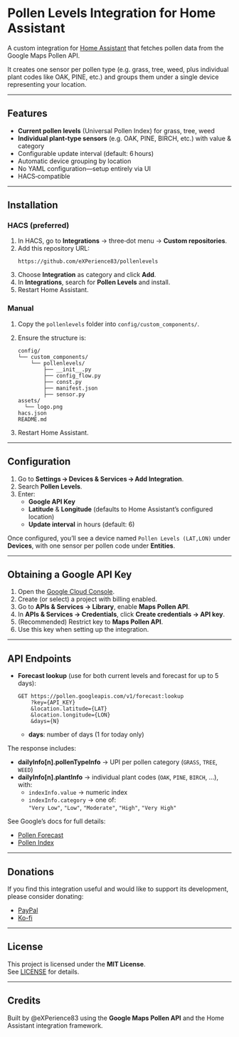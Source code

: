 # Pollen Levels Integration for Home Assistant

A custom integration for [Home Assistant](https://www.home-assistant.io) that fetches pollen data from the Google Maps Pollen API.

It creates one sensor per pollen type (e.g. grass, tree, weed, plus individual plant codes like OAK, PINE, etc.) and groups them under a single device representing your location.

---

## Features

- **Current pollen levels** (Universal Pollen Index) for grass, tree, weed  
- **Individual plant‑type sensors** (e.g. OAK, PINE, BIRCH, etc.) with value & category  
- Configurable update interval (default: 6 hours)  
- Automatic device grouping by location  
- No YAML configuration—setup entirely via UI  
- HACS‑compatible

---

## Installation

### HACS (preferred)

1. In HACS, go to **Integrations** → three‑dot menu → **Custom repositories**.  
2. Add this repository URL:  
   ```
   https://github.com/eXPerience83/pollenlevels
   ```  
3. Choose **Integration** as category and click **Add**.  
4. In **Integrations**, search for **Pollen Levels** and install.  
5. Restart Home Assistant.

### Manual

1. Copy the `pollenlevels` folder into `config/custom_components/`.  
2. Ensure the structure is:
   ```
   config/
   └── custom_components/
       └── pollenlevels/
           ├── __init__.py
           ├── config_flow.py
           ├── const.py
           ├── manifest.json
           ├── sensor.py
   assets/
     └── logo.png
   hacs.json
   README.md
   ```

3. Restart Home Assistant.

---

## Configuration

1. Go to **Settings → Devices & Services → Add Integration**.  
2. Search **Pollen Levels**.  
3. Enter:
   - **Google API Key**  
   - **Latitude** & **Longitude** (defaults to Home Assistant’s configured location)  
   - **Update interval** in hours (default: 6)

Once configured, you’ll see a device named `Pollen Levels (LAT,LON)` under **Devices**, with one sensor per pollen code under **Entities**.

---

## Obtaining a Google API Key

1. Open the [Google Cloud Console](https://console.cloud.google.com/).  
2. Create (or select) a project with billing enabled.  
3. Go to **APIs & Services → Library**, enable **Maps Pollen API**.  
4. In **APIs & Services → Credentials**, click **Create credentials → API key**.  
5. (Recommended) Restrict key to **Maps Pollen API**.  
6. Use this key when setting up the integration.

---

## API Endpoints

- **Forecast lookup** (use for both current levels and forecast for up to 5 days):
  ```
  GET https://pollen.googleapis.com/v1/forecast:lookup
      ?key={API_KEY}
      &location.latitude={LAT}
      &location.longitude={LON}
      &days={N}
  ```
  - **days**: number of days (1 for today only)

The response includes:

- **dailyInfo[n].pollenTypeInfo** → UPI per pollen category (`GRASS`, `TREE`, `WEED`)
- **dailyInfo[n].plantInfo** → individual plant codes (`OAK`, `PINE`, `BIRCH`, …), with:
  - `indexInfo.value` → numeric index  
  - `indexInfo.category` → one of:  
    `"Very Low"`, `"Low"`, `"Moderate"`, `"High"`, `"Very High"`

See Google’s docs for full details:  
- [Pollen Forecast](https://developers.google.com/maps/documentation/pollen/forecast)  
- [Pollen Index](https://developers.google.com/maps/documentation/pollen/pollen-index)

---

## Donations

If you find this integration useful and would like to support its development, please consider donating:
- [PayPal](https://paypal.me/eXPerience83)
- [Ko-fi](https://ko-fi.com/experience83)

---

## License

This project is licensed under the **MIT License**.  
See [LICENSE](LICENSE) for details.

---

## Credits

Built by @eXPerience83 using the **Google Maps Pollen API** and the Home Assistant integration framework.
